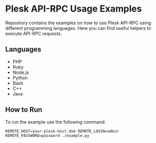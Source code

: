 # Plesk API-RPC Usage Examples

Repository contains the examples on how to use Plesk API-RPC using different programming languages.
Here you can find useful helpers to execute API-RPC requests.

## Languages

  * PHP
  * Ruby
  * Node.js
  * Python
  * Bash
  * C++
  * Java

## How to Run

To run the example use the following command:

`REMOTE_HOST=your-plesk-host.dom REMOTE_LOGIN=admin REMOTE_PASSWORD=password ./example.py`
